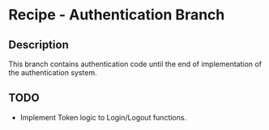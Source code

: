 # Recipe - Authentication Branch

## Description

This branch contains authentication code until the end of implementation of the authentication system.

## TODO

- Implement Token logic to Login/Logout functions.
